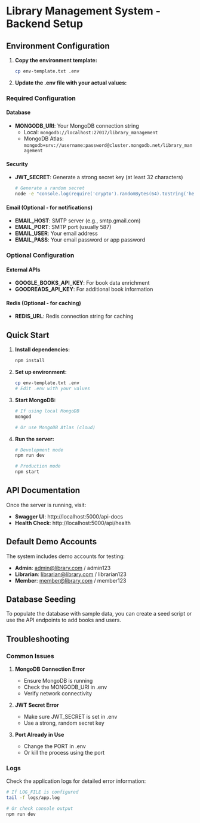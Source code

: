 # Library Management System - Backend Setup

## Environment Configuration

1. **Copy the environment template:**
   ```bash
   cp env-template.txt .env
   ```

2. **Update the .env file with your actual values:**

### Required Configuration

#### Database
- **MONGODB_URI**: Your MongoDB connection string
  - Local: `mongodb://localhost:27017/library_management`
  - MongoDB Atlas: `mongodb+srv://username:password@cluster.mongodb.net/library_management`

#### Security
- **JWT_SECRET**: Generate a strong secret key (at least 32 characters)
  ```bash
  # Generate a random secret
  node -e "console.log(require('crypto').randomBytes(64).toString('hex'))"
  ```

#### Email (Optional - for notifications)
- **EMAIL_HOST**: SMTP server (e.g., smtp.gmail.com)
- **EMAIL_PORT**: SMTP port (usually 587)
- **EMAIL_USER**: Your email address
- **EMAIL_PASS**: Your email password or app password

### Optional Configuration

#### External APIs
- **GOOGLE_BOOKS_API_KEY**: For book data enrichment
- **GOODREADS_API_KEY**: For additional book information

#### Redis (Optional - for caching)
- **REDIS_URL**: Redis connection string for caching

## Quick Start

1. **Install dependencies:**
   ```bash
   npm install
   ```

2. **Set up environment:**
   ```bash
   cp env-template.txt .env
   # Edit .env with your values
   ```

3. **Start MongoDB:**
   ```bash
   # If using local MongoDB
   mongod
   
   # Or use MongoDB Atlas (cloud)
   ```

4. **Run the server:**
   ```bash
   # Development mode
   npm run dev
   
   # Production mode
   npm start
   ```

## API Documentation

Once the server is running, visit:
- **Swagger UI**: http://localhost:5000/api-docs
- **Health Check**: http://localhost:5000/api/health

## Default Demo Accounts

The system includes demo accounts for testing:

- **Admin**: admin@library.com / admin123
- **Librarian**: librarian@library.com / librarian123  
- **Member**: member@library.com / member123

## Database Seeding

To populate the database with sample data, you can create a seed script or use the API endpoints to add books and users.

## Troubleshooting

### Common Issues

1. **MongoDB Connection Error**
   - Ensure MongoDB is running
   - Check the MONGODB_URI in .env
   - Verify network connectivity

2. **JWT Secret Error**
   - Make sure JWT_SECRET is set in .env
   - Use a strong, random secret key

3. **Port Already in Use**
   - Change the PORT in .env
   - Or kill the process using the port

### Logs

Check the application logs for detailed error information:
```bash
# If LOG_FILE is configured
tail -f logs/app.log

# Or check console output
npm run dev
```
